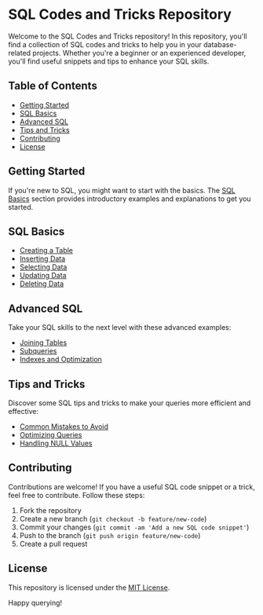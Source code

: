 # SQL Codes and Tricks Repository

Welcome to the SQL Codes and Tricks repository! In this repository, you'll find a collection of SQL codes and tricks to help you in your database-related projects. Whether you're a beginner or an experienced developer, you'll find useful snippets and tips to enhance your SQL skills.

## Table of Contents

- [Getting Started](#getting-started)
- [SQL Basics](#sql-basics)
- [Advanced SQL](#advanced-sql)
- [Tips and Tricks](#tips-and-tricks)
- [Contributing](#contributing)
- [License](#license)

## Getting Started

If you're new to SQL, you might want to start with the basics. The [SQL Basics](#sql-basics) section provides introductory examples and explanations to get you started.

## SQL Basics

- [Creating a Table](sql-basics/create-table.sql)
- [Inserting Data](sql-basics/insert-data.sql)
- [Selecting Data](sql-basics/select-data.sql)
- [Updating Data](sql-basics/update-data.sql)
- [Deleting Data](sql-basics/delete-data.sql)

## Advanced SQL

Take your SQL skills to the next level with these advanced examples:

- [Joining Tables](advanced-sql/join-tables.sql)
- [Subqueries](advanced-sql/subqueries.sql)
- [Indexes and Optimization](advanced-sql/indexes-optimization.sql)

## Tips and Tricks

Discover some SQL tips and tricks to make your queries more efficient and effective:

- [Common Mistakes to Avoid](tips-and-tricks/common-mistakes.sql)
- [Optimizing Queries](tips-and-tricks/optimize-queries.sql)
- [Handling NULL Values](tips-and-tricks/handling-null-values.sql)

## Contributing

Contributions are welcome! If you have a useful SQL code snippet or a trick, feel free to contribute. Follow these steps:

1. Fork the repository
2. Create a new branch (`git checkout -b feature/new-code`)
3. Commit your changes (`git commit -am 'Add a new SQL code snippet'`)
4. Push to the branch (`git push origin feature/new-code`)
5. Create a pull request

## License

This repository is licensed under the [MIT License](LICENSE.md).

Happy querying!
